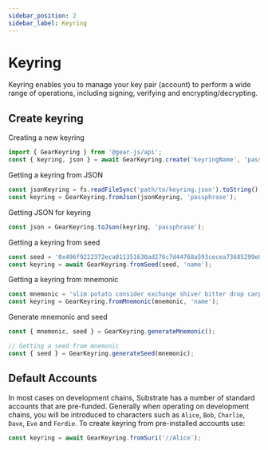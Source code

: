 ```yaml
---
sidebar_position: 2
sidebar_label: Keyring
---
```


# Keyring

Keyring enables you to manage your key pair (account) to perform a wide range of operations, including signing, verifying and encrypting/decrypting.


## Create keyring

Creating a new keyring

```javascript
import { GearKeyring } from '@gear-js/api';
const { keyring, json } = await GearKeyring.create('keyringName', 'passphrase');
```

Getting a keyring from JSON

```javascript
const jsonKeyring = fs.readFileSync('path/to/keyring.json').toString();
const keyring = GearKeyring.fromJson(jsonKeyring, 'passphrase');
```

Getting JSON for keyring

```javascript
const json = GearKeyring.toJson(keyring, 'passphrase');
```

Getting a keyring from seed

```javascript
const seed = '0x496f9222372eca011351630ad276c7d44768a593cecea73685299e06acef8c0a';
const keyring = await GearKeyring.fromSeed(seed, 'name');
```

Getting a keyring from mnemonic

```javascript
const mnemonic = 'slim potato consider exchange shiver bitter drop carpet helmet unfair cotton eagle';
const keyring = GearKeyring.fromMnemonic(mnemonic, 'name');
```

Generate mnemonic and seed

```javascript
const { mnemonic, seed } = GearKeyring.generateMnemonic();

// Getting a seed from mnemonic
const { seed } = GearKeyring.generateSeed(mnemonic);
```

## Default Accounts

In most cases on development chains, Substrate has a number of standard accounts that are pre-funded. Generally when operating on development chains, you will be introduced to characters such as `Alice`, `Bob`, `Charlie`, `Dave`, `Eve` and `Ferdie`. To create keyring from pre-installed accounts use:

```javascript
const keyring = await GearKeyring.fromSuri('//Alice');
```

